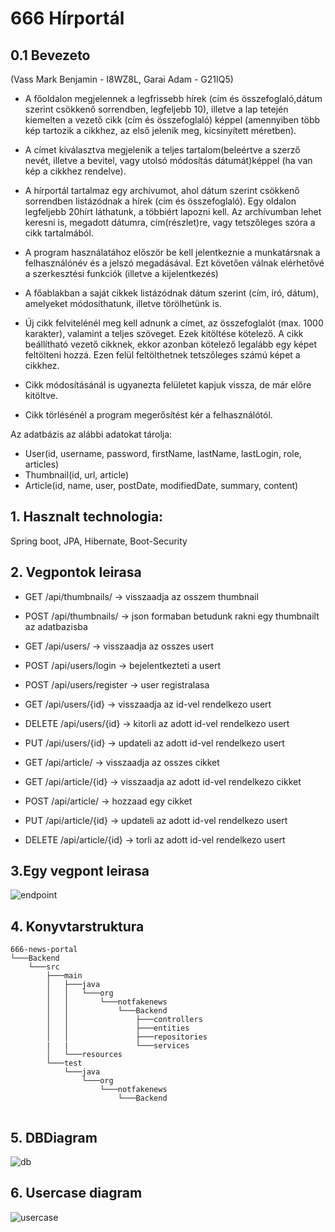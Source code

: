 # 666 Hírportál
## 0.1 Bevezeto
(Vass Mark Benjamin - I8WZ8L, Garai Adam - G21IQ5)
- A  főoldalon  megjelennek  a  legfrissebb  hírek  (cím és  összefoglaló,dátum szerint csökkenő sorrendben, legfeljebb 10), illetve a lap tetején kiemelten a vezető cikk (cím és összefoglaló) képpel (amennyiben több kép tartozik a cikkhez, az első jelenik meg, kicsinyített méretben).

- A címet kiválasztva megjelenik  a  teljes  tartalom(beleértve a szerző nevét, illetve a bevitel, vagy utolsó módosítás dátumát)képpel (ha van kép a cikkhez rendelve).

- A  hírportál  tartalmaz  egy  archívumot,  ahol  dátum  szerint  csökkenő sorrendben listázódnak a hírek (cím és összefoglaló). Egy  oldalon  legfeljebb 20hírt láthatunk, a többiért lapozni kell. Az archívumban lehet keresni is, megadott dátumra, cím(részlet)re, vagy tetszőleges szóra a cikk tartalmából.

- A  program  használatához  először  be  kell  jelentkeznie  a  munkatársnak  a felhasználónév és a jelszó megadásával. Ezt követően válnak elérhetővé a szerkesztési funkciók (illetve a kijelentkezés)

- A főablakban a saját cikkek listázódnak dátum szerint (cím, író, dátum), amelyeket módosíthatunk, illetve törölhetünk is.

- Új cikk felvitelénél meg kell adnunk a címet, az összefoglalót (max.  1000 karakter),  valamint  a  teljes  szöveget.  Ezek  kitöltése  kötelező.  A  cikk beállítható vezető  cikknek,  ekkor  azonban  kötelező  legalább  egy  képet feltölteni hozzá. Ezen felül feltölthetnek tetszőleges számú képet a cikkhez.

- Cikk módosításánál is ugyanezta felületet kapjuk vissza, de már előre kitöltve.

- Cikk törlésénél a program megerősítést kér a felhasználótól.

Az adatbázis az alábbi adatokat tárolja: 
- User(id, username, password, firstName, lastName, lastLogin, role, articles)
- Thumbnail(id, url, article)
- Article(id, name, user, postDate, modifiedDate, summary, content)

## 1. Hasznalt technologia:
Spring boot, JPA, Hibernate, Boot-Security

## 2. Vegpontok leirasa
- GET /api/thumbnails/ -> visszaadja az osszem thumbnail
- POST /api/thumbnails/ -> json formaban betudunk rakni egy thumbnailt az adatbazisba

- GET /api/users/ -> visszaadja az osszes usert
- POST /api/users/login -> bejelentkezteti a usert
- POST /api/users/register -> user registralasa
- GET /api/users/{id} -> visszaadja az id-vel rendelkezo usert
- DELETE /api/users/{id} -> kitorli az adott id-vel rendelkezo usert
- PUT /api/users/{id} -> updateli az adott id-vel rendelkezo usert

- GET /api/article/ -> visszaadja az osszes cikket
- GET /api/article/{id} -> visszaadja az adott id-vel rendelkezo cikket
- POST /api/article/ -> hozzaad egy cikket
- PUT /api/article/{id} -> updateli az adott id-vel rendelkezo usert
- DELETE /api/article/{id} -> torli az adott id-vel rendelkezo usert

## 3.Egy vegpont leirasa
![endpoint](https://scontent-vie1-1.xx.fbcdn.net/v/t1.15752-9/73523635_2664454326927204_2294173183638503424_n.jpg?_nc_cat=108&_nc_oc=AQkNAtrItGP6ZAEuT9MVEm3XX0DUivgeC84avnu0CoJfXI9LZzYNdAFwZDTIHv_VWZghXSx2qSTExdAlPSUIp7Dz&_nc_ht=scontent-vie1-1.xx&oh=81e2818ef7ab9a9d356509b042b98e63&oe=5E629FAE)

## 4. Konyvtarstruktura
```
666-news-portal
└───Backend
    └───src
        ├───main
        │   ├───java
        │   │   └───org
        │   │       └───notfakenews
        │   │           └───Backend
        │   │               ├───controllers
        │   │               ├───entities
        │   │               ├───repositories
        |   |               └───services
        │   └───resources
        └───test
            └───java
                └───org
                    └───notfakenews
                        └───Backend
  
```
## 5. DBDiagram
![db](https://scontent-vie1-1.xx.fbcdn.net/v/t1.15752-9/74607741_955582444801013_7555021896580857856_n.png?_nc_cat=110&_nc_oc=AQljkGkEhgLRRT2efPYLJPb6DHQGGo2GEkE4lK8TmvBIIApU-d3Cay8MiPUTAIqllcvWHOGZWNz70iUFpFhIRZGF&_nc_ht=scontent-vie1-1.xx&oh=873af3ac9f637b93f61f42f88ba6b662&oe=5E18CD7E)

## 6. Usercase diagram
![usercase](https://scontent-vie1-1.xx.fbcdn.net/v/t1.15752-9/74325794_954705488239525_4852537308961832960_n.png?_nc_cat=107&_nc_oc=AQlyZQ59KJ8bDkL4x9YFy8dnoBVv8zjVcONLY-QAFjI8rAv4gI2c_E2e9JS_ud7qFNoKs_HA2F60jRxI28X4OzM6&_nc_ht=scontent-vie1-1.xx&oh=dfbc72d6379956441bef53a5edd66d0f&oe=5E569A33)
